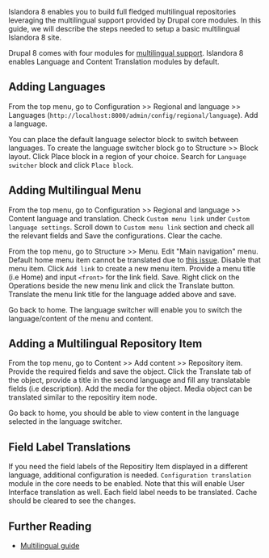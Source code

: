 Islandora 8 enables you to build full fledged multilingual repositories leveraging the multilingual support provided by Drupal core modules. In this guide, we will describe the steps needed to setup a basic multilingual Islandora 8 site.  

Drupal 8 comes with four modules for [multilingual support](https://www.drupal.org/docs/8/multilingual/choosing-and-installing-multilingual-modules). Islandora 8 enables Language and Content Translation modules by default.

## Adding Languages
From the top menu, go to Configuration >> Regional and language >> Languages (`http://localhost:8000/admin/config/regional/language`). Add a language. 

You can place the default language selector block to switch between languages. To create the language switcher block go to Structure >> Block layout. Click Place block in a region of your choice.  Search for `Language switcher` block and click `Place block`.

## Adding Multilingual Menu
From the top menu, go to Configuration >> Regional and language >> Content language and translation. Check `Custom menu link` under `Custom language settings`. Scroll down to `Custom menu link` section and check all the relevant fields and Save the configurations. Clear the cache.  

From the top menu, go to Structure >> Menu. Edit "Main navigation" menu. Default home menu item cannot be translated due to [this issue](https://www.drupal.org/project/drupal/issues/2838106). Disable that menu item. Click `Add link` to create a new menu item. Provide a menu title (i.e Home) and input `<front>` for the link field. Save. Right click on the Operations beside the new menu link and click the Translate button. Translate the menu link title for the language added above and save.

Go back to home. The language switcher will enable you to switch the language/content of the menu and content.

## Adding a Multilingual Repository Item
From the top menu, go to Content >> Add content >> Repository item. Provide the required fields and save the object. Click the Translate tab of the object, provide a title in the second language and fill any translatable fields (i.e description). Add the media for the object. Media object can be translated similar to the repositiry item node.

Go back to home, you should be able to view content in the language selected in the language switcher.  

## Field Label Translations
If you need the field labels of the Repositiry Item displayed in a different language, additional configuration is needed. `Configuration translation` module in the core needs to be enabled. Note that this will enable User Interface translation as well. Each field label needs to be translated. Cache should be cleared to see the changes.


## Further Reading
* [Multilingual guide](https://www.drupal.org/docs/8/multilingual)
